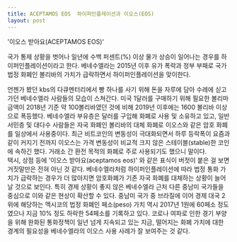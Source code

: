 ```yaml
---
title: ACEPTAMOS EOS  하이퍼인플레이션과 이오스(EOS)
layout: post
---
```


'이오스 받아요(ACEPTAMOS EOS)'
 

국가 통제 상황을 벗어나 일년에 수백 퍼센트(%) 이상 물가 상승이 일어나는 경우를 하이퍼인플레이션이라고 한다. 베네수엘라는 2015년 이후 유가 폭락과 정부 부패로 국가 법정 화폐인 볼리바의 가치가 급락하면서 하이퍼인플레이션을 맞이한다. 

언젠가 봤던 kbs의 다큐멘터리에서 빵 하나를 사기 위해 돈을 자루에 담아 수레에 싣고 가던 베네수엘라 사람들의 모습이 스쳐간다. 미국 1달러를 구매하기 위해 필요한 볼리마 금액이 2018년 기준 약 100볼리바였던 것에 비해 2019년 이후에는 1600 볼리바 이상으로 폭등했다. 베네수엘라 부유층은 달러를 구입해 화폐로 사용 및 소유하고 있고, 일반 서민층 및 대다수 사람들은 자국 화폐인 볼리바의 대체 화폐로 이오스와 같은 암호 화폐를 일상에서 사용중이다. 최근 비트코인의 변동성이 극대화되면서 하루 등락폭이 요즘과 같이 커지기 전까지 이오스는 가격 변동성이 비교적 크지 않은 스테이블(stable)한 코인에 속하긴 했다. 거래소 간 환전 목적의 화폐로 주로 사용되기도 했으니 말이다.  
택시, 상점 등에 '이오스 받아요(aceptamos eos)' 와 같은 표식이 버젓이 붙은 걸 보면 거짓말만은 전혀 아닌 것 같다.  베네수엘라처럼 하이퍼인플레이션에 따라 법정 통화 가치가 급락하는 경우가 더 많아지면 암호화폐가 기존 자국 화폐를 대체하는 상황이 늘어날 것으로 보인다. 특히 경제 상황이 좋지 않은 베네수엘라 근처 다른 중남미 국가들을 중심으로 이와 같은 현상이 확산할 수 있다. 중남미 국가 중 브라질에 이어 경제 대국 2위에 해당하는 멕시코의 법정 화폐인 페소(peso) 가치 역시 2017년 1원에 60페소 정도였으나 지금 10% 정도 하락한 54페소를 기록하고 있다. 코로나 여파로 인한 경기 부양을 위해 완화된 통화정책이 일년 넘게 지속되고 있는 지금, 떨어지는 화폐 가치에 대한 경계의 필요성을 베네수엘라의 이오스 사용 사례가 잘 보여주는 것 같다.
